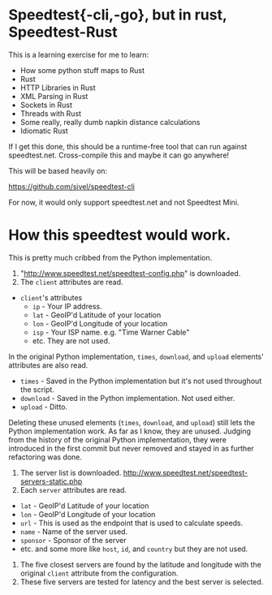 # Speedtest{-cli,-go}, but in rust, Speedtest-Rust

This is a learning exercise for me to learn:

* How some python stuff maps to Rust
* Rust
* HTTP Libraries in Rust
* XML Parsing in Rust
* Sockets in Rust
* Threads with Rust
* Some really, really dumb napkin distance calculations
* Idiomatic Rust

If I get this done, this should be a runtime-free tool that can run against
speedtest.net. Cross-compile this and maybe it can go anywhere!

This will be based heavily on:

https://github.com/sivel/speedtest-cli

For now, it would only support speedtest.net and not Speedtest Mini.

# How this speedtest would work.

This is pretty much cribbed from the Python implementation.

1. "http://www.speedtest.net/speedtest-config.php" is downloaded.
1. The `client` attributes are read.
  * `client`'s attributes
    * `ip` - Your IP address.
    * `lat` - GeoIP'd Latitude of your location
    * `lon` - GeoIP'd Longitude of your location
    * `isp` - Your ISP name. e.g. "Time Warner Cable"
    * etc. They are not used.

  In the original Python implementation, `times`, `download`, and `upload`
  elements' attributes are also read.

  * `times` - Saved in the Python implementation but it's not used throughout
    the script.
  * `download` - Saved in the Python implementation. Not used either.
  * `upload` - Ditto.

  Deleting these unused elements (`times`, `download`, and `upload`) still lets
  the Python implementation work. As far as I know, they are unused. Judging
  from the history of the original Python implementation, they were introduced
  in the first commit but never removed and stayed in as further refactoring
  was done.
1. The server list is downloaded. http://www.speedtest.net/speedtest-servers-static.php
1. Each `server` attributes are read.
  * `lat` - GeoIP'd Latitude of your location
  * `lon` - GeoIP'd Longitude of your location
  * `url` - This is used as the endpoint that is used to calculate speeds.
  * `name` - Name of the server used.
  * `sponsor` - Sponsor of the server
  * etc. and some more like `host`, `id`, and `country` but they are not used.
1. The five closest servers are found by the latitude and longitude with the
   original `client` attribute from the configuration.
1. These five servers are tested for latency and the best server is selected.
